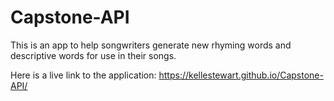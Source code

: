 # Capstone-API

This is an app to help songwriters generate new rhyming words and descriptive words for use in their songs.

Here is a live link to the application:
https://kellestewart.github.io/Capstone-API/
